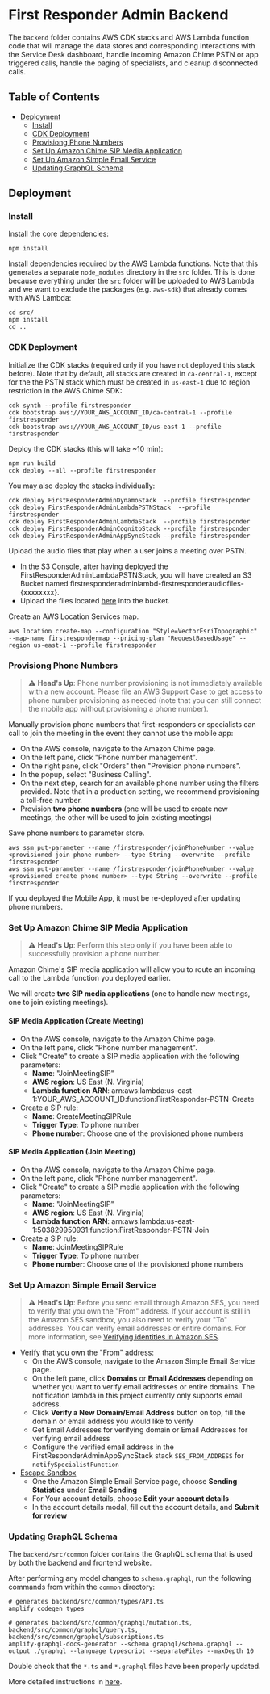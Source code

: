 # First Responder Admin Backend

The `backend` folder contains AWS CDK stacks and AWS Lambda function code that will manage the data stores and corresponding interactions with the Service Desk dashboard, handle incoming Amazon Chime PSTN or app triggered calls, handle the paging of specialists, and cleanup disconnected calls.

## Table of Contents
- [Deployment](#deployment)
    - [Install](#install)
    - [CDK Deployment](#cdk-deployment)
    - [Provisiong Phone Numbers](#provisiong-phone-numbers)
    - [Set Up Amazon Chime SIP Media Application](#set-up-amazon-chime-sip-media-application)
    - [Set Up Amazon Simple Email Service](#set-up-amazon-simple-email-service)
    - [Updating GraphQL Schema](#updating-graphql-schema)

## Deployment

### Install
Install the core dependencies:
```
npm install
```

Install dependencies required by the AWS Lambda functions. Note that this generates a separate `node_modules` directory in the `src` folder. This is done because everything under the `src` folder will be uploaded to AWS Lambda and we want to exclude the packages (e.g. `aws-sdk`) that already comes with AWS Lambda:
```
cd src/
npm install
cd ..
```

### CDK Deployment
Initialize the CDK stacks (required only if you have not deployed this stack before). Note that by default, all stacks are created in `ca-central-1`, except for the the PSTN stack which must be created in `us-east-1` due to region restriction in the AWS Chime SDK:
```
cdk synth --profile firstresponder
cdk bootstrap aws://YOUR_AWS_ACCOUNT_ID/ca-central-1 --profile firstresponder
cdk bootstrap aws://YOUR_AWS_ACCOUNT_ID/us-east-1 --profile firstresponder
```

Deploy the CDK stacks (this will take ~10 min):
```
npm run build
cdk deploy --all --profile firstresponder
```

You may also deploy the stacks individually:
```
cdk deploy FirstResponderAdminDynamoStack  --profile firstresponder
cdk deploy FirstResponderAdminLambdaPSTNStack  --profile firstresponder
cdk deploy FirstResponderAdminLambdaStack  --profile firstresponder
cdk deploy FirstResponderAdminCognitoStack --profile firstresponder
cdk deploy FirstResponderAdminAppSyncStack --profile firstresponder
```

Upload the audio files that play when a user joins a meeting over PSTN.
- In the S3 Console, after having deployed the FirstResponderAdminLambdaPSTNStack, you will have created an S3 Bucket named firstresponderadminlambd-firstresponderaudiofiles-{xxxxxxxx}.
- Upload the files located [here](./audio) into the bucket.

Create an AWS Location Services map.
```
aws location create-map --configuration "Style=VectorEsriTopographic" --map-name firstrespondermap --pricing-plan "RequestBasedUsage" --region us-east-1 --profile firstresponder
```

### Provisiong Phone Numbers

> :warning: **Head's Up**: Phone number provisioning is not immediately available with a new account. Please file an AWS Support Case to get access to phone number provisioning as needed (note that you can still connect the mobile app without provisioning a phone number).

Manually provision phone numbers that first-responders or specialists can call to join the meeting in the event they cannot use the mobile app:
- On the AWS console, navigate to the Amazon Chime page.
- On the left pane, click "Phone number management".
- On the right pane, click "Orders" then "Provision phone numbers".
- In the popup, select "Business Calling". 
- On the next step, search for an available phone number using the filters provided. Note that in a production setting, we recommend provisioning a toll-free number. 
- Provision **two phone numbers** (one will be used to create new meetings, the other will be used to join existing meetings)

Save phone numbers to parameter store.
```
aws ssm put-parameter --name /firstresponder/joinPhoneNumber --value <provisioned join phone number> --type String --overwrite --profile firstresponder
aws ssm put-parameter --name /firstresponder/joinPhoneNumber --value <provisioned create phone number> --type String --overwrite --profile firstresponder
```

If you deployed the Mobile App, it must be re-deployed after updating phone numbers.
### Set Up Amazon Chime SIP Media Application
> :warning: **Head's Up**: Perform this step only if you have been able to successfully provision a phone number.

Amazon Chime's SIP media application will allow you to route an incoming call to the Lambda function you deployed earlier. 

We will create **two SIP media applications** (one to handle new meetings, one to join existing meetings).

#### SIP Media Application (Create Meeting)
- On the AWS console, navigate to the Amazon Chime page.
- On the left pane, click "Phone number management".
- Click "Create" to create a SIP media application with the following parameters:
    - **Name**: "JoinMeetingSIP"
    - **AWS region**: US East (N. Virginia)
    - **Lambda function ARN**: arn:aws:lambda:us-east-1:YOUR_AWS_ACCOUNT_ID:function:FirstResponder-PSTN-Create
- Create a SIP rule:
    - **Name**: CreateMeetingSIPRule
    - **Trigger Type**: To phone number
    - **Phone number**: Choose one of the provisioned phone numbers

#### SIP Media Application (Join Meeting)
- On the AWS console, navigate to the Amazon Chime page.
- On the left pane, click "Phone number management".
- Click "Create" to create a SIP media application with the following parameters:
    - **Name**: "JoinMeetingSIP"
    - **AWS region**: US East (N. Virginia)
    - **Lambda function ARN**: arn:aws:lambda:us-east-1:503829950931:function:FirstResponder-PSTN-Join
- Create a SIP rule:
    - **Name**: JoinMeetingSIPRule
    - **Trigger Type**: To phone number
    - **Phone number**: Choose one of the provisioned phone numbers


### Set Up Amazon Simple Email Service
> :warning: **Head's Up**: Before you send email through Amazon SES, you need to verify that you own the "From" address. If your account is still in the Amazon SES sandbox, you also need to verify your "To" addresses. You can verify email addresses or entire domains. For more information, see [Verifying identities in Amazon SES](https://docs.aws.amazon.com/ses/latest/DeveloperGuide/verify-addresses-and-domains.html).

- Verify that you own the "From" address:
    - On the AWS console, navigate to the Amazon Simple Email Service page.
    - On the left pane, click **Domains** or **Email Addresses** depending on whether you want to verify email addresses or entire domains. The notification lambda in this project currently only supports email address.
    - Click **Verify a New Domain/Email Address** button on top, fill the domain or email address you would like to verify
    - Get Email Addresses for verifying domain or Email Addresses for verifying email address
    - Configure the verified email address in the FirstResponderAdminAppSyncStack stack `SES_FROM_ADDRESS` for `notifySpecialistFunction`
- [Escape Sandbox](https://docs.aws.amazon.com/ses/latest/DeveloperGuide/request-production-access.html)
    - One the Amazon Simple Email Service page, choose **Sending Statistics** under **Email Sending**
    - For Your account details, choose **Edit your account details**
    - In the account details modal, fill out the account details, and **Submit for review**


### Updating GraphQL Schema

The `backend/src/common` folder contains the GraphQL schema that is used by both the backend and frontend website.

After performing any model changes to `schema.graphql`, run the following commands from within the `common` directory:
```
# generates backend/src/common/types/API.ts
amplify codegen types

# generates backend/src/common/graphql/mutation.ts, backend/src/common/graphql/query.ts, backend/src/common/graphql/subscriptions.ts
amplify-graphql-docs-generator --schema graphql/schema.graphql --output ./graphql --language typescript --separateFiles --maxDepth 10
```

Double check that the `*.ts` and `*.graphql` files have been properly updated.

More detailed instructions in [here](src/common/README.md).
